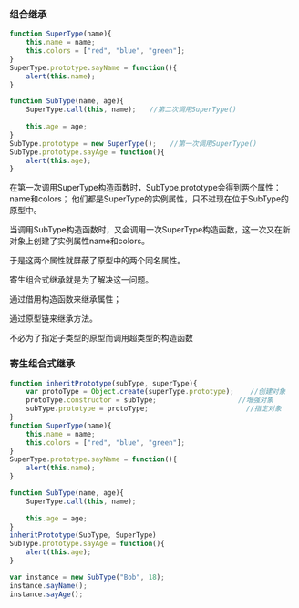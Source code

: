 ### 组合继承   
```javascript   
function SuperType(name){
    this.name = name;
    this.colors = ["red", "blue", "green"];
}
SuperType.prototype.sayName = function(){
    alert(this.name);
}

function SubType(name, age){
    SuperType.call(this, name);　　//第二次调用SuperType()
    
    this.age = age;
}
SubType.prototype = new SuperType();　　//第一次调用SuperType()
SubType.prototype.sayAge = function(){
    alert(this.age);
}   
```      
在第一次调用SuperType构造函数时，SubType.prototype会得到两个属性： name和colors； 他们都是SuperType的实例属性，只不过现在位于SubType的原型中。

当调用SubType构造函数时，又会调用一次SuperType构造函数，这一次又在新对象上创建了实例属性name和colors。

于是这两个属性就屏蔽了原型中的两个同名属性。

寄生组合式继承就是为了解决这一问题。

通过借用构造函数来继承属性；

通过原型链来继承方法。

不必为了指定子类型的原型而调用超类型的构造函数   

### 寄生组合式继承   
```javascript   
function inheritPrototype(subType, superType){
    var protoType = Object.create(superType.prototype);    //创建对象
    protoType.constructor = subType;                    //增强对象
    subType.prototype = protoType;                        //指定对象
}
function SuperType(name){
    this.name = name;
    this.colors = ["red", "blue", "green"];
}
SuperType.prototype.sayName = function(){
    alert(this.name);
}

function SubType(name, age){
    SuperType.call(this, name);　　
    
    this.age = age;
}
inheritPrototype(SubType, SuperType)
SubType.prototype.sayAge = function(){
    alert(this.age);
}

var instance = new SubType("Bob", 18);
instance.sayName();
instance.sayAge();   
```
